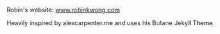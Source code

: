 Robin's website: www.robinkwong.com

Heavily inspired by alexcarpenter.me and uses his Butane Jekyll Theme
